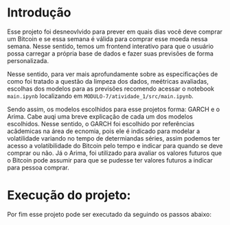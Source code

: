 # Introdução

Esse projeto foi desneovlvido para prever em quais dias você deve comprar um Bitcoin e se essa semana é válida para comprar esse moeda nessa semana. Nesse sentido, temos um frontend interativo para que o usuário possa carregar a própria base de dados e fazer suas previsões de forma personalizada.

Nesse sentido, para ver mais aprofundamente sobre as especificações de como foi tratado a questão da limpeza dos dados, meétricas avaliadas, escolhas dos modelos para as previsões recomendo acessar o notebook `main.ipynb` localizando em `MODULO-7/atividade_1/src/main.ipynb`.

Sendo assim, os modelos escolhidos para esse projetos forma: GARCH e o Arima. Cabe auqi uma breve explicação de cada um dos modelos escolhidos. Nesse sentido, o GARCH foi escolhido por referências acâdemicas na área de ecnomia, pois ele é indicado para modelar a volatilidade variando no tempo de determiandas séries, assim podemos ter acesso a volatibilidade do Bitcoin pelo tempo e indicar para quando se deve comprar ou não. Já o Arima, foi utilizado para avaliar os valores futuros que o Bitcoin pode assumir para que se pudesse ter valores futuros a indicar para pessoa comprar.

# Execução do projeto:

Por fim esse projeto pode ser executado da seguindo os passos abaixo:
